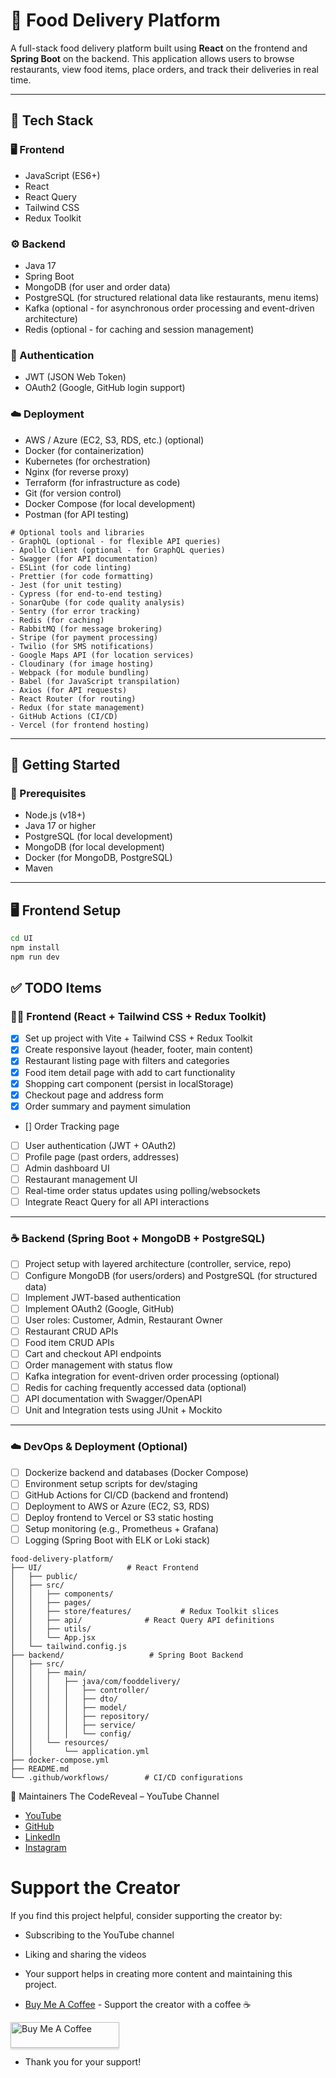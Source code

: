 # 🍔 Food Delivery Platform

A full-stack food delivery platform built using **React** on the frontend and **Spring Boot** on the backend. This application allows users to browse restaurants, view food items, place orders, and track their deliveries in real time.

---

## 🧰 Tech Stack

### 🖥️ Frontend
- JavaScript (ES6+)
- React
- React Query
- Tailwind CSS
- Redux Toolkit

### ⚙️ Backend
- Java 17
- Spring Boot
- MongoDB (for user and order data)
- PostgreSQL (for structured relational data like restaurants, menu items)
- Kafka (optional - for asynchronous order processing and event-driven architecture)
- Redis (optional - for caching and session management)

### 🔐 Authentication
- JWT (JSON Web Token)
- OAuth2 (Google, GitHub login support)

### ☁️ Deployment
- AWS / Azure (EC2, S3, RDS, etc.) (optional)
- Docker (for containerization)
- Kubernetes (for orchestration)
- Nginx (for reverse proxy)
- Terraform (for infrastructure as code)
- Git (for version control)
- Docker Compose (for local development)
- Postman (for API testing)
```
# Optional tools and libraries
- GraphQL (optional - for flexible API queries)
- Apollo Client (optional - for GraphQL queries)
- Swagger (for API documentation)
- ESLint (for code linting)
- Prettier (for code formatting)
- Jest (for unit testing)
- Cypress (for end-to-end testing)
- SonarQube (for code quality analysis)
- Sentry (for error tracking)
- Redis (for caching)
- RabbitMQ (for message brokering)
- Stripe (for payment processing)
- Twilio (for SMS notifications)
- Google Maps API (for location services)
- Cloudinary (for image hosting)
- Webpack (for module bundling)
- Babel (for JavaScript transpilation)
- Axios (for API requests)
- React Router (for routing)
- Redux (for state management)
- GitHub Actions (CI/CD)
- Vercel (for frontend hosting)
```
---

## 🚀 Getting Started

### 🔧 Prerequisites
- Node.js (v18+)
- Java 17 or higher
- PostgreSQL (for local development)
- MongoDB (for local development)
- Docker (for MongoDB, PostgreSQL)
- Maven

---

## 🖥️ Frontend Setup

```bash
cd UI
npm install
npm run dev
```

## ✅ TODO Items

### 🧑‍🍳 Frontend (React + Tailwind CSS + Redux Toolkit)

- [X] Set up project with Vite + Tailwind CSS + Redux Toolkit
- [X] Create responsive layout (header, footer, main content)
- [X] Restaurant listing page with filters and categories
- [X] Food item detail page with add to cart functionality
- [X] Shopping cart component (persist in localStorage)
- [X] Checkout page and address form
- [X] Order summary and payment simulation
- [] Order Tracking page
- [ ] User authentication (JWT + OAuth2)
- [ ] Profile page (past orders, addresses)
- [ ] Admin dashboard UI
- [ ] Restaurant management UI
- [ ] Real-time order status updates using polling/websockets
- [ ] Integrate React Query for all API interactions

---

### ☕ Backend (Spring Boot + MongoDB + PostgreSQL)

- [ ] Project setup with layered architecture (controller, service, repo)
- [ ] Configure MongoDB (for users/orders) and PostgreSQL (for structured data)
- [ ] Implement JWT-based authentication
- [ ] Implement OAuth2 (Google, GitHub)
- [ ] User roles: Customer, Admin, Restaurant Owner
- [ ] Restaurant CRUD APIs
- [ ] Food item CRUD APIs
- [ ] Cart and checkout API endpoints
- [ ] Order management with status flow
- [ ] Kafka integration for event-driven order processing (optional)
- [ ] Redis for caching frequently accessed data (optional)
- [ ] API documentation with Swagger/OpenAPI
- [ ] Unit and Integration tests using JUnit + Mockito

---

### ☁️ DevOps & Deployment (Optional)
- [ ] Dockerize backend and databases (Docker Compose)
- [ ] Environment setup scripts for dev/staging
- [ ] GitHub Actions for CI/CD (backend and frontend)
- [ ] Deployment to AWS or Azure (EC2, S3, RDS)
- [ ] Deploy frontend to Vercel or S3 static hosting
- [ ] Setup monitoring (e.g., Prometheus + Grafana)
- [ ] Logging (Spring Boot with ELK or Loki stack)

```plaintext
food-delivery-platform/
├── UI/                   # React Frontend
│   ├── public/
│   ├── src/
│   │   ├── components/
│   │   ├── pages/
│   │   ├── store/features/           # Redux Toolkit slices
│   │   ├── api/              # React Query API definitions
│   │   ├── utils/
│   │   └── App.jsx
│   └── tailwind.config.js
├── backend/                   # Spring Boot Backend
│   ├── src/
│   │   ├── main/
│   │   │   ├── java/com/fooddelivery/
│   │   │   │   ├── controller/
│   │   │   │   ├── dto/
│   │   │   │   ├── model/
│   │   │   │   ├── repository/
│   │   │   │   ├── service/
│   │   │   │   └── config/
│   │   └── resources/
│   │       └── application.yml
├── docker-compose.yml
├── README.md
└── .github/workflows/        # CI/CD configurations
```

🙌 Maintainers
The CodeReveal – YouTube Channel
- [YouTube](https://www.youtube.com/@TheCodeReveal)
- [GitHub](https://github.com/pardeep16/)
- [LinkedIn](https://www.linkedin.com/in/pardeep16/)
- [Instagram](https://www.instagram.com/pradeepK.dev/)

# Support the Creator
If you find this project helpful, consider supporting the creator by:
- Subscribing to the YouTube channel
- Liking and sharing the videos

- Your support helps in creating more content and maintaining this project.
- [Buy Me A Coffee](https://buymeacoffee.com/thecodereveal) - Support the creator with a coffee ☕


<a href="https://buymeacoffee.com/thecodereveal" target="_blank"><img src="https://www.buymeacoffee.com/assets/img/custom_images/orange_img.png" alt="Buy Me A Coffee" style="height: 41px !important;width: 174px !important;box-shadow: 0px 3px 2px 0px rgba(190, 190, 190, 0.5) !important;-webkit-box-shadow: 0px 3px 2px 0px rgba(190, 190, 190, 0.5) !important;" ></a>

- Thank you for your support!

